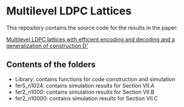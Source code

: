 # Multilevel LDPC Lattices

This repository contains the source code for the results in the paper:

[Multilevel LDPC lattices with efficient encoding and decoding and a generalization of construction D'](http://doi.org/10.1109/TIT.2018.2883119)

## Contents of the folders

- Library: contains functions for code construction and simulation
- fer5_n1024: contains simulation results for Section VII.A
- fer2_n1000: contains simulation results for Section VII.B
- fer2_n10000: contains simulation results for Section VII.C
